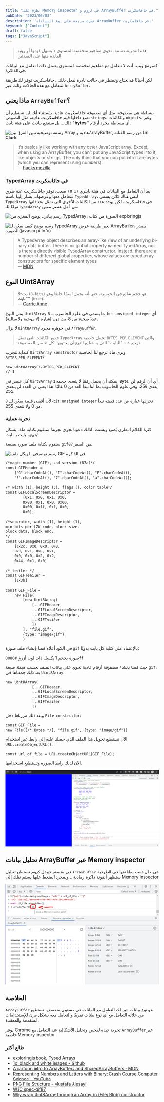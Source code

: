 ```yaml
---
title: "نظرة على Memory inspector في كروم و ArrayBuffer في جافاسكربت."
pubDate: '2023/06/03'
description: 'نظرة سريعة على نوع البيانات ArrayBuffer في جافاسكربت.'
keyword: ["Content"]
draft: false
tags: ["JavaScript"]
---
```


> هذه التدوينة دسمة، تحوي مفاهيم منخفضة المستوى لا يسهل فهمها أو رؤية الفائدة منها على المبدئين.

كمبرمج ويب، أنت لا تتعامل مع مفاهيم منخفضة المستوى يشمل ذلك التعامل مع البيانات في الذاكرة.

لكن أحيانًا قد تحتاج وتضطر في حالات نادرة لفعل ذلك... جافاسكربت توفر لك طريقة لتتعامل مع هذه الحالات وذلك عبر `ArrayBuffer`.

## ماذا يعني `ArrayBuffer`؟

ببساطة هي مصفوفة، مثل أي مصفوفة جافاسكربت عادية، بإستثناء أنك لن تستطيع أن تضع
داخلها قيم جافاسكربت عادية، مثل النصوص `strings`، والكائنات `objects`، وغير ذلك...
بل ستضع بيانات على هيئة بايت **"bytes"** أي ببساطة مجرد أرقام.

![رسمة توضيحية تبين الفرق بين Array عادية وArrayBuffer, من رسم الفنانة Lin Clark](https://hacks.mozilla.org/files/2017/06/02_03-768x580.png)

<div lang="en">

> It’s basically like working with any other JavaScript array. Except, when using an ArrayBuffer, you can’t put any JavaScript types into it, like objects or strings. The only thing that you can put into it are bytes (which you can represent using numbers).<br />
—  [hacks mozilla](https://hacks.mozilla.org/2017/06/a-cartoon-intro-to-arraybuffers-and-sharedarraybuffers/)
</div>

### TypedArray في جافاسكربت
بما أن التعامل مع البيانات في هيئة باينري `(0,1)` صعب، توفر جافاسكربت عدة طرق للتعامل معها وعرضها... 
يشار إليها باسم `TypedArray`، ليس هناك كائن يسمى `TypedArray` في جافاسكربت، لكن 
يوجد عدد من الكائنات الأخرى التي تمثل بحد ذاتها نوعًا للـ `TypedArray` 
من أجل عنصر معين.

![رسم بياني، يوضح المغزى من TypedArray، الصورة من كتاب exploringjs](https://2ality.com/2015/09/typed-arrays/typed_arrays_class_diagram.jpg)

![رسم يوضح كيف يمكن لـ TypedArray تغير طريقة عرض ArrayBuffer، مصدر الصورة (javascript.info)](https://javascript.info/article/arraybuffer-binary-arrays/arraybuffer-views.svg)

<div lang="en">

> A TypedArray object describes an array-like view of an underlying binary data buffer. There is no global property named TypedArray, nor is there a directly visible TypedArray constructor. Instead, there are a number of different global properties, whose values are typed array constructors for specific element types <br />
—  [MDN](https://developer.mozilla.org/en-US/docs/Web/JavaScript/Reference/Global_Objects/TypedArray)

</div>

## النوع Uint8Array

> 8-بت (`8-bits`) هو حجم شائع في الحوسبة، حتى أنه يحمل اسمًا خاصًا وهو **"بايت"** (`byte`). <br/>
— [Carrie Anne](https://youtu.be/1GSjbWt0c9M?t=226)

يمثل النوع `Uint8Array` ما يسمى في علوم الحاسوب بـ `8-bit unsigned integer`
أي عددٌ صحيح من 8-بت دون إشارة (لا موجبة ولا سالبة).

لا يزال `Uint8Array` في جوهره مجرد `ArrayBuffer`.

> جميع الكائنات التي تمثل `TypedArray` تحمل خاصية `BYTES_PER_ELEMENT` 
والتي ترجع عدد "البايت" التي يستطيع النوع أن يحتويها لكل عنصر بالمصفوفة.

كبداية لنجرب `Uint8Array constructor` 
ونرى ماذا ترجع لنا الخاصية `BYTES_PER_ELEMENT`؟

```js:JS
new Uint8Array().BYTES_PER_ELEMENT 
// 1
```


كل عنصر في `Uint8Array`  يمكنه أن يحمل رقمًا لا يتعدى حجمه **`1 Byte`**، 
أي أن الرقم لن يعدى 256، وفي علوم الحاسوب بما أننا نبدأ 
العد من 0 غالبًا، هذا يعني أن العدد لن يتعدى 255.

لأن أقصى قيمة يمكن للـ `8-bit unsigned integer` تخزينها عبارة عن عدد قيمته تبدأ من 0 ولا تتعدى 255.

### تجربة عملية
كثرة الكلام النظري يُضيع ويشتت، لذلك دعونا نجري تجربة!
سنقوم بكتابة ملف بشكل يدوي، بايت بـ بايت!

سنقوم بكتابة ملف صورة بصيغة `gif87` من الصفر.

![رسم توضيحي، لهيكل ملف GIF في الذاكرة](https://raw.githubusercontent.com/corkami/pics/master/binary/GIF.png)


```js:JS
/*magic number (GIF), and version (87a)*/
const GIFHeader =
    ["G".charCodeAt(), "I".charCodeAt(), "F".charCodeAt(), 
    "8".charCodeAt(), "7".charCodeAt(), "a".charCodeAt()];

/* width (1), height (1), flags (), color table*/
const GIFLocalScreenDescriptor =
        [0x1, 0x0, 0x1, 0x0,
        0x80, 0x1, 0x0, 0x00,
        0x00, 0xff, 0x0, 0x0,
        0x0];

/*separator, width (1), height (1),
min bits per LZW code, block size,
block data, block end.
*/
const GIFImageDescriptor = 
    [0x2c, 0x0, 0x0, 0x0,
    0x0, 0x1, 0x0, 0x1, 
    0x0, 0x0, 0x2, 0x2, 
    0x44, 0x1, 0x0]

/* teailer */
const GIFTeailer = 
    [0x3b]

const GIF_File = 
    new File(
        [new Uint8Array(
            [...GIFHeader,
            ...GIFLocalScreenDescriptor,
            ...GIFImageDescriptor,
            ...GIFTeailer
            ])
        ], "file.gif", 
        {type: "image/gif"}
        )
```
في الكود أعلاه  قمنا بإنشاء ملف صورة `gif`
بالإعتماد على كتابة كل بايت يدويًا:

صورة بحجم 1 بكسل
ذات لون أزرق `#0000ff`

حيث قمنا بإنشاء مصفوفة أرقام عادية تحوي على بيانات الملف
بحسب هيكلة صيغة `gif`، بعد ذلك جمعناها في `Uint8Array`.

```js:JS
new Uint8Array(
            [...GIFHeader,
            ...GIFLocalScreenDescriptor,
            ...GIFImageDescriptor,
            ...GIFTeailer
            ])
```
وبعد ذلك مررناها دخل `File constructor`:

```js:js
const GIF_File =
new File([/* Bytes */], "file.gif", {type: "image/gif"})
```

الآن نستطيع تحويل هذا الملف الذي حصلنا عليه إلى رابط عبر استخدام `URL.createObjectURL()`.

```js:JS
const url_of_file = URL.createObjectURL(GIF_File);
```

الآن لديك رابط الصورة وتستطيع استخدامها.

![تجربة عملية، عبر استخدام ملف GIF لتغيير خلفية الصفحة](/images/gif-bytes-to-css-background.png)

## تحليل بيانات ArrayBuffer عبر Memory inspector
في متصفح قوقل كروم تستطيع تحليل `Arraybuffer` في حال قمت بطباعتها في الطرفية
ستظهر أيقونة ذاكرة رمادية... وبمجرد الضغط عليها يستم نقلك إلى Memory inspector


![Memory inspector لبيانات ملف الصورة gif](/images/memory_inspector_gif.png)

## الخلاصة
`ArrayBuffer` هو نوع بيانات يتيح لك التعامل مع البيانات في مستوى منخفض، تستطيع من خلاله التعامل مع أي نوع بيانات تقريبًا والتعامل معه بشكل مرن للإستخدامات المتقدمة والمعقدة.

يوفر Chrome تجربة جيدة لفحص وتحليل الأشكالية عند التعامل مع `ArrayBuffer` عبر خاصية Memory inspector.

### طالع أكثر

- [exploringjs book, Typed Arrays](https://exploringjs.com/es6/ch_typed-arrays.html)
- [1x1 black and white images - Github](https://github.com/make-github-pseudonymous-again/pixels)
- [A cartoon intro to ArrayBuffers and SharedArrayBuffers - MDN](https://hacks.mozilla.org/2017/06/a-cartoon-intro-to-arraybuffers-and-sharedarraybuffers/)
- [Representing Numbers and Letters with Binary: Crash Course Computer Science - YouTube](https://youtu.be/1GSjbWt0c9M)
- [PNG File Structure - Mustafa Alesayi](https://www.youtube.com/watch?v=sUiOy0iI9G8)
- [W3C spec-gif87](https://www.w3.org/Graphics/GIF/spec-gif87.txt)
- [Why wrap Uint8Array through an Array, in (File/ Blob) constructor](https://stackoverflow.com/a/49554626)